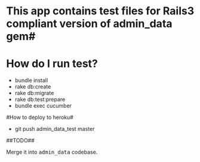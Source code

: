 # This app contains test files for Rails3 compliant version of admin_data gem#


# How do I run test?
* bundle install
* rake db:create
* rake db:migrate
* rake db:test:prepare
* bundle exec cucumber

#How to deploy to heroku#
* git push admin_data_test master

##TODO##

Merge it into <tt>admin_data</tt> codebase.
